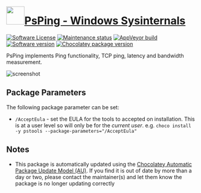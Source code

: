 # [<img src="https://cdn.jsdelivr.net/gh/dgalbraith/chocolatey-packages@f1075d8ebcef438242228bccd7320aff28f82ed0/icons/sysinternals.png" width="48" height="48" />PsPing - Windows Sysinternals](https://community.chocolatey.org/packages/psping)

[![Software License](https://img.shields.io/badge/License-Proprietary-grey.svg)](https://learn.microsoft.com/sysinternals/license-terms)
[![Maintenance status](https://img.shields.io/badge/maintained%3F-yes-green.svg)](https://gitHub.com/dgalbraith/chocolatey-packages/graphs/commit-activity)
[![AppVeyor build](https://img.shields.io/appveyor/ci/dgalbraith/chocolatey-packages)](https://ci.appveyor.com/project/dgalbraith/chocolatey-packages)
[![Software version](https://img.shields.io/badge/Source-v2.11-blue)](https://learn.microsoft.com/en-gb/sysinternals/downloads/pstools)
[![Chocolatey package version](https://img.shields.io/chocolatey/v/pstools?label=Chocolatey)](https://community.chocolatey.org/packages/psping)

PsPing implements Ping functionality, TCP ping, latency and bandwidth measurement.

![screenshot](https://cdn.jsdelivr.net/gh/dgalbraith/chocolatey-packages@24fea36a195c2c0f2ab7b70a195b03607cc45991/automatic/psping/screenshot.png)

## Package Parameters

The following package parameter can be set:

* `/AcceptEula` - set the EULA for the tools to accepted on installation.  This is at a user level so will only be for the *current user*.
e.g. `choco install -y pstools --package-parameters="/AcceptEula"`

## Notes

* This package is automatically updated using the [Chocolatey Automatic Package Update Model (AU)](https://github.com/majkinetor/au/blob/master/README.md).
If you find it is out of date by more than a day or two, please contact the maintainer(s) and let them know the package is no longer updating correctly
